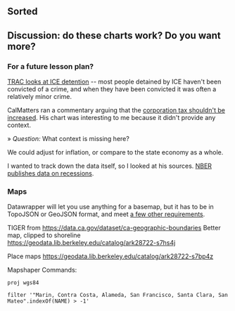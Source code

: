 
## Sorted




## Discussion: do these charts work? Do you want more?

### For a future lesson plan?

[TRAC looks at ICE detention](https://trac.syr.edu/immigration/reports/530/) -- most people detained by ICE haven't been convicted of a crime, and when they have been convicted it was often a relatively minor crime.

CalMatters ran a commentary arguing that the [corporation tax shouldn't be increased](https://calmatters.org/articles/commentary/california-corporate-tax/). His chart was interesting to me because it didn't provide any context.

» *Question:* What context is missing here?

We could adjust for inflation, or compare to the state economy as a whole.

I wanted to track down the data itself, so I looked at his sources. [NBER publishes data on recessions](https://www.nber.org/cycles/cyclesmain.html).

### Maps

Datawrapper will let you use anything for a basemap, but it has to be in TopoJSON or GeoJSON format, and meet [a few other requirements](https://academy.datawrapper.de/article/145-how-to-upload-your-own-map).

TIGER from https://data.ca.gov/dataset/ca-geographic-boundaries
Better map, clipped to shoreline https://geodata.lib.berkeley.edu/catalog/ark28722-s7hs4j

Place maps https://geodata.lib.berkeley.edu/catalog/ark28722-s7bp4z

Mapshaper Commands:

`proj wgs84`

`filter '"Marin, Contra Costa, Alameda, San Francisco, Santa Clara, San Mateo".indexOf(NAME) > -1' `
